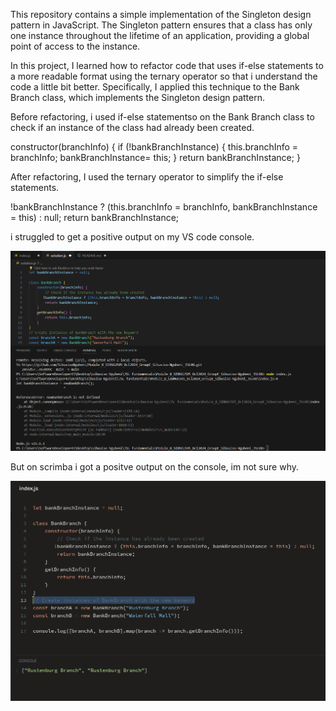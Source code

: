 This repository contains a simple implementation of the Singleton design pattern in JavaScript. The Singleton pattern ensures that a class has only one instance throughout the lifetime of an application, providing a global point of access to the instance.

In this project, I learned how to refactor code that uses if-else statements to a more readable format using the ternary operator so that i understand the code a little bit better. Specifically, I applied this technique to the Bank Branch class, which implements the Singleton design pattern.

Before refactoring, i used if-else statementso on the Bank Branch class to check if an instance of the class had already been created.

constructor(branchInfo) {
    if (!bankBranchInstance) {
  this.branchInfo = branchInfo;
  bankBranchInstance= this;
}
    return bankBranchInstance;
     }

After refactoring, I used the ternary operator to simplify the if-else statements. 

 !bankBranchInstance ? (this.branchInfo = branchInfo, bankBranchInstance = this) : null;
        return bankBranchInstance;


i struggled to get a positive output on my VS code console.

![alt text](<VSC console.png>)

But on scrimba i got a positve output on the console, im not sure why.

![alt text](<Scrimba console.png>)
